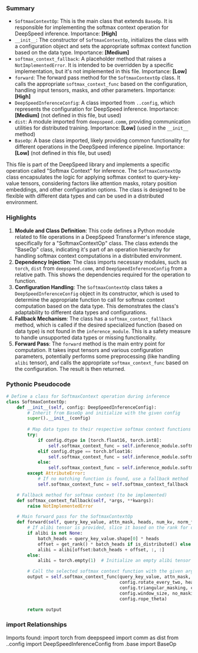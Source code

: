 

### Summary



* `SoftmaxContextOp`: This is the main class that extends `BaseOp`. It is responsible for implementing the softmax context operation for DeepSpeed inference. Importance: **[High]**
* `__init__`: The constructor of `SoftmaxContextOp`, initializes the class with a configuration object and sets the appropriate softmax context function based on the data type. Importance: **[Medium]**
* `softmax_context_fallback`: A placeholder method that raises a `NotImplementedError`. It is intended to be overridden by a specific implementation, but it's not implemented in this file. Importance: **[Low]**
* `forward`: The forward pass method for the `SoftmaxContextOp` class. It calls the appropriate `softmax_context_func` based on the configuration, handling input tensors, masks, and other parameters. Importance: **[High]**
* `DeepSpeedInferenceConfig`: A class imported from `..config`, which represents the configuration for DeepSpeed inference. Importance: **[Medium]** (not defined in this file, but used)
* `dist`: A module imported from `deepspeed.comm`, providing communication utilities for distributed training. Importance: **[Low]** (used in the `__init__` method)
* `BaseOp`: A base class imported, likely providing common functionality for different operations in the DeepSpeed inference pipeline. Importance: **[Low]** (not defined in this file, but used)

This file is part of the DeepSpeed library and implements a specific operation called "Softmax Context" for inference. The `SoftmaxContextOp` class encapsulates the logic for applying softmax context to query-key-value tensors, considering factors like attention masks, rotary position embeddings, and other configuration options. The class is designed to be flexible with different data types and can be used in a distributed environment.

### Highlights



1. **Module and Class Definition**: This code defines a Python module related to file operations in a DeepSpeed Transformer's inference stage, specifically for a "SoftmaxContextOp" class. The class extends the "BaseOp" class, indicating it's part of an operation hierarchy for handling softmax context computations in a distributed environment.
2. **Dependency Injection**: The class imports necessary modules, such as `torch`, `dist` from `deepspeed.comm`, and `DeepSpeedInferenceConfig` from a relative path. This shows the dependencies required for the operation to function.
3. **Configuration Handling**: The `SoftmaxContextOp` class takes a `DeepSpeedInferenceConfig` object in its constructor, which is used to determine the appropriate function to call for softmax context computation based on the data type. This demonstrates the class's adaptability to different data types and configurations.
4. **Fallback Mechanism**: The class has a `softmax_context_fallback` method, which is called if the desired specialized function (based on data type) is not found in the `inference_module`. This is a safety measure to handle unsupported data types or missing functionality.
5. **Forward Pass**: The `forward` method is the main entry point for computation. It takes input tensors and various configuration parameters, potentially performs some preprocessing (like handling `alibi` tensor), and calls the appropriate `softmax_context_func` based on the configuration. The result is then returned.

### Pythonic Pseudocode

```python
# Define a class for SoftmaxContext operation during inference
class SoftmaxContextOp:
    def __init__(self, config: DeepSpeedInferenceConfig):
        # Inherit from BaseOp and initialize with the given config
        super().__init__(config)
        
        # Map data types to their respective softmax context functions
        try:
            if config.dtype in [torch.float16, torch.int8]:
                self.softmax_context_func = self.inference_module.softmax_context_fp16
            elif config.dtype == torch.bfloat16:
                self.softmax_context_func = self.inference_module.softmax_context_bf16
            else:
                self.softmax_context_func = self.inference_module.softmax_context_fp32
        except AttributeError:
            # If no matching function is found, use a fallback method
            self.softmax_context_func = self.softmax_context_fallback  # Not implemented

    # Fallback method for softmax context (to be implemented)
    def softmax_context_fallback(self, *args, **kwargs):
        raise NotImplementedError

    # Main forward pass for the SoftmaxContextOp
    def forward(self, query_key_value, attn_mask, heads, num_kv, norm_factor, no_masking, layer_id, num_layers, alibi):
        # If alibi tensor is provided, slice it based on the rank for distributed setup
        if alibi is not None:
            batch_heads = query_key_value.shape[0] * heads
            offset = get_rank() * batch_heads if is_distributed() else 0
            alibi = alibi[offset:batch_heads + offset, :, :]
        else:
            alibi = torch.empty(1)  # Initialize an empty alibi tensor if not provided

        # Call the selected softmax context function with the given arguments and config values
        output = self.softmax_context_func(query_key_value, attn_mask, config.rotary_dim, config.rotate_half,
                                           config.rotate_every_two, heads, num_kv, norm_factor,
                                           config.triangular_masking, config.local_attention,
                                           config.window_size, no_masking, layer_id, num_layers, alibi,
                                           config.rope_theta)

        return output
```


### import Relationships

Imports found:
import torch
from deepspeed import comm as dist
from ..config import DeepSpeedInferenceConfig
from .base import BaseOp